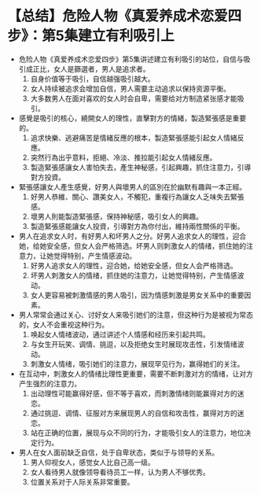 # 【总结】危险人物《真爱养成术恋爱四步》：第5集建立有利吸引上

-   危险人物《真爱养成术恋爱四步》第5集讲述建立有利吸引的站位，自信与吸引成正比，女人是篩選者，男人是追求者。
    1.  自身价值等于吸引，自信越强吸引越大。
    2.  女人持续被追求会增加自信，男人需要主动追求以保持资源平衡。
    3.  大多数男人在面对喜欢的女人时会自卑，需要给对方制造紧张感才能吸引。
-   感覺是吸引的核心，繞開女人的理性，直擊對方的情緒，製造緊張感是重要的。
    1.  追求快樂、逃避痛苦是情緒反應的根本，製造緊張感能引起女人情緒反應。
    2.  突然行為出乎意料，拒絕、冷淡、推拉能引起女人情緒反應。
    3.  製造緊張感讓女人害怕失去，產生神秘感，引起興趣，抓住注意力，引導對方投資。
-   緊張感讓女人產生感覺，好男人與壞男人的區別在於幽默有趣與一本正經。
    1.  好男人恭維、關心、讚美女人，不觸犯，重複行為讓女人乏味失去緊張感。
    2.  壞男人則能製造緊張感，保持神秘感，吸引女人的興趣。
    3.  製造緊張感能讓女人投資，引導對方為你付出，維持兩性關係的平衡。
-   男人在追求女人时，有好男人和坏男人之分。好男人追求女人的理性，迎合她，给她安全感，但女人会严格筛选。坏男人则刺激女人的情绪，抓住她的注意力，让她觉得特别，产生情感波动。
    1.  好男人追求女人的理性，迎合她，给她安全感，但女人会严格筛选。
    2.  坏男人刺激女人的情绪，抓住她的注意力，让她觉得特别，产生情感波动。
    3.  女人更容易被刺激情感的男人吸引，因为情感刺激是男女关系中的重要因素。
-   男人常常会通过关心、讨好女人来吸引她们的注意，但这种行为是被视为常态的，女人不会重视这种行为。
    1.  唤起女人情绪波动，通过讲述个人情感和经历来引起共鸣。
    2.  与女生开玩笑、调情、挑逗，以及拒绝女生时展现攻击性，引发情绪波动。
    3.  刺激女人情绪，吸引她们的注意力，展现罕见行为，赢得她们的关注。
-   在互动中，刺激女人的情绪比理性更重要，需要不断刺激对方的情绪，让对方产生强烈的注意力。
    1.  出动理性可能赢得好感，但不等于喜欢，而刺激情绪则能赢得对方的迷恋。
    2.  通过挑逗、调情、征服对方来展现男人的自信和攻击性，赢得对方的迷恋。
    3.  站在正确的位置，展现与众不同的行为，才能吸引女人的注意力，地位决定行为。
-   男人在女人面前缺乏自信，处于自卑状态，类似于与领导的关系。
    1.  男人仰视女人，感觉女人比自己高一级。
    2.  女人看待男人就像领导看待员工一样，认为男人不够优秀。
    3.  位置关系对于人际关系非常重要。